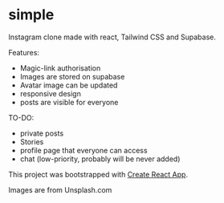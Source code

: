 # simple

Instagram clone made with react, Tailwind CSS and Supabase.

Features:
- Magic-link authorisation
- Images are stored on supabase
- Avatar image can be updated 
- responsive design
- posts are visible for everyone

TO-DO:
- private posts
- Stories
- profile page that everyone can access
- chat (low-priority, probably will be never added)



This project was bootstrapped with [Create React App](https://github.com/facebook/create-react-app).

Images are from Unsplash.com
